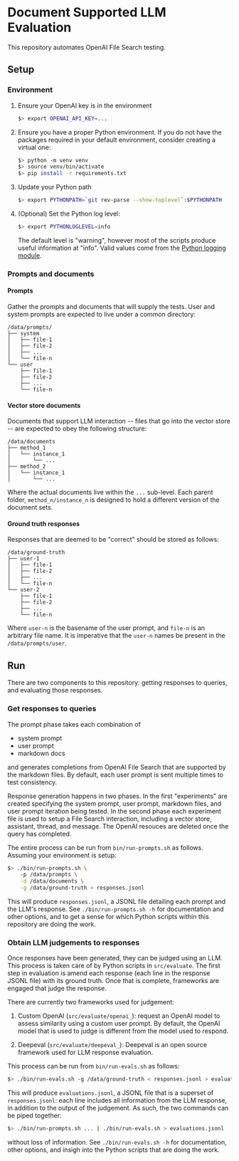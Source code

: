 # Document Supported LLM Evaluation

This repository automates OpenAI File Search testing.

## Setup

### Environment

1. Ensure your OpenAI key is in the environment

   ```bash
   $> export OPENAI_API_KEY=...
   ```

2. Ensure you have a proper Python environment. If you do not have the
   packages required in your default environment, consider creating a
   virtual one:

   ```bash
   $> python -m venv venv
   $> source venv/bin/activate
   $> pip install -r requirements.txt
   ```

3. Update your Python path

   ```bash
   $> export PYTHONPATH=`git rev-parse --show-toplevel`:$PYTHONPATH
   ```

4. (Optional) Set the Python log level:

   ```bash
   $> export PYTHONLOGLEVEL=info
   ```

   The default level is "warning", however most of the scripts produce
   useful information at "info". Valid values come from the [Python
   logging
   module](https://docs.python.org/3/library/logging.html#logging-levels).

### Prompts and documents

#### Prompts

Gather the prompts and documents that will supply the tests. User and
system prompts are expected to live under a common directory:

```
/data/prompts/
├── system
│   ├── file-1
│   ├── file-2
│   ├── ...
│   └── file-n
└── user
    ├── file-1
    ├── file-2
    ├── ...
    └── file-n
```

#### Vector store documents

Documents that support LLM interaction -- files that go into the
vector store -- are expected to obey the following structure:

```
/data/documents
├── method_1
│   └── instance_1
│       └── ...
├── method_2
│   └── instance_1
│       └── ...
```

Where the actual documents live within the `...` sub-level. Each
parent folder, `method_n/instance_n` is designed to hold a different
version of the document sets.

#### Ground truth responses

Responses that are deemed to be "correct" should be stored as follows:

```
/data/ground-truth
├── user-1
│   ├── file-1
│   ├── file-2
│   ├── ...
│   └── file-n
└── user-2
    ├── file-1
    ├── file-2
    ├── ...
    └── file-n
```

Where `user-n` is the basename of the user prompt, and `file-n` is an
arbitrary file name. It is imperative that the `user-n` names be
present in the `/data/prompts/user`.

## Run

There are two components to this repository: getting responses to
queries, and evaluating those responses.

### Get responses to queries

The prompt phase takes each combination of

* system prompt
* user prompt
* markdown docs

and generates completions from OpenAI File Search that are supported
by the markdown files. By default, each user prompt is sent multiple
times to test consistency.

Response generation happens in two phases. In the first "experiments"
are created specifying the system prompt, user prompt, markdown files,
and user prompt iteration being tested. In the second phase each
experiment file is used to setup a File Search interaction, including
a vector store, assistant, thread, and message. The OpenAI resouces
are deleted once the query has completed.

The entire process can be run from `bin/run-prompts.sh` as
follows. Assuming your environment is setup:

```bash
$> ./bin/run-prompts.sh \
	-p /data/prompts \
	-d /data/documents \
	-g /data/ground-truth > responses.jsonl
```

This will produce `responses.jsonl`, a JSONL file detailing each
prompt and the LLM's response. See `./bin/run-prompts.sh -h` for
documentation and other options, and to get a sense for which Python
scripts within this repository are doing the work.

### Obtain LLM judgements to responses

Once responses have been generated, they can be judged using an
LLM. This process is taken care of by Python scripts in
`src/evaluate`. The first step in evaluation is amend each response
(each line in the response JSONL file) with its ground truth. Once
that is complete, frameworks are engaged that judge the response.

There are currently two frameworks used for judgement:

1. Custom OpenAI (`src/evaluate/openai_`): request an OpenAI model to
   assess similarity using a custom user prompt. By default, the
   OpenAI model that is used to judge is different from the model used
   to respond.

2. Deepeval (`src/evaluate/deepeval_`): Deepeval is an open source
   framework used for LLM response evaluation.

This process can be run from `bin/run-evals.sh` as follows:

```bash
$> ./bin/run-evals.sh -g /data/ground-truth < responses.jsonl > evaluations.jsonl
```

This will produce `evaluations.jsonl`, a JSONL file that is a superset
of `responses.jsonl`: each line includes all information from the LLM
response, in addition to the output of the judgement. As such, the two
commands can be piped together:

```bash
$> ./bin/run-prompts.sh ... | ./bin/run-evals.sh > evaluations.jsonl
```

without loss of information. See `./bin/run-evals.sh -h` for
documentation, other options, and insigh into the Python scripts that
are doing the work.
